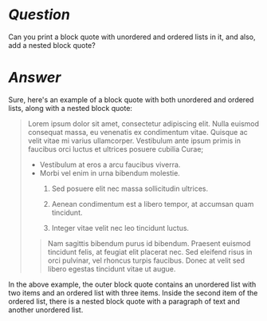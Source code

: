 # _Question_

Can you print a block quote with unordered and ordered lists in it, and also, add a nested block quote?

# _Answer_

Sure, here's an example of a block quote with both unordered and ordered lists, along with a nested block quote:

> Lorem ipsum dolor sit amet, consectetur adipiscing elit. Nulla euismod consequat massa, eu venenatis ex condimentum vitae. Quisque ac velit vitae mi varius ullamcorper. Vestibulum ante ipsum primis in faucibus orci luctus et ultrices posuere cubilia Curae;
>
>    - Vestibulum at eros a arcu faucibus viverra.
>    - Morbi vel enim in urna bibendum molestie.
>       1. Sed posuere elit nec massa sollicitudin ultrices.
>
>       2. Aenean condimentum est a libero tempor, at accumsan quam tincidunt.
>
>       3. Integer vitae velit nec leo tincidunt luctus.
>
> > Nam sagittis bibendum purus id bibendum. Praesent euismod tincidunt felis, at feugiat elit placerat nec. Sed eleifend risus in orci pulvinar, vel rhoncus turpis faucibus. Donec at velit sed libero egestas tincidunt vitae ut augue.

In the above example, the outer block quote contains an unordered list with two items and an ordered list with three items. Inside the second item of the ordered list, there is a nested block quote with a paragraph of text and another unordered list.
